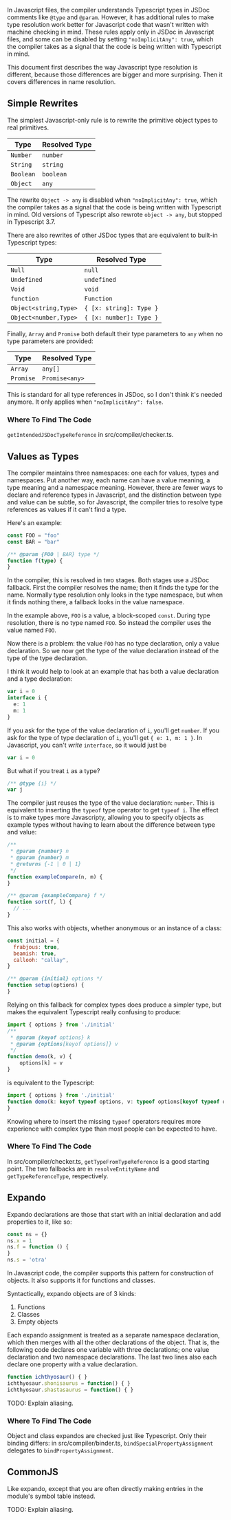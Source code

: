 In Javascript files, the compiler understands Typescript types in
JSDoc comments like `@type` and `@param`. However, it has additional
rules to make type resolution work better for Javascript code that
wasn't written with machine checking in mind. These rules apply only
in JSDoc in Javascript files, and some can be disabled by setting
`"noImplicitAny": true`, which the compiler takes as a signal that the
code is being written with Typescript in mind.

This document first describes the way Javascript type resolution is
different, because those differences are bigger and more surprising.
Then it covers differences in name resolution.

## Simple Rewrites ##

The simplest Javascript-only rule is to rewrite the primitive object
types to real primitives.

Type        | Resolved Type
------------|--------------
`Number`    | `number`
`String`    | `string`
`Boolean`   | `boolean`
`Object`    | `any`

The rewrite `Object -> any` is disabled when `"noImplicitAny": true`,
which the compiler takes as a signal that the code is being written
with Typescript in mind. Old versions of Typescript also rewrote
`object -> any`, but stopped in Typescript 3.7.

There are also rewrites of other JSDoc types that are equivalent to
built-in Typescript types:

Type                  | Resolved Type
----------------------|--------------
`Null`                | `null`
`Undefined`           | `undefined`
`Void`                | `void`
`function`            | `Function`
`Object<string,Type>` | `{ [x: string]: Type }`
`Object<number,Type>` | `{ [x: number]: Type }`

Finally, `Array` and `Promise` both default their type parameters to
`any` when no type parameters are provided:

Type        | Resolved Type
------------|--------------
`Array`     | `any[]`
`Promise`   | `Promise<any>`

This is standard for all type references in JSDoc, so I don't think
it's needed anymore. It only applies when `"noImplicitAny": false`.

### Where To Find The Code ###

`getIntendedJSDocTypeReference` in src/compiler/checker.ts.

## Values as Types ##

The compiler maintains three namespaces: one each for values, types and
namespaces. Put another way, each name can have a value meaning, a
type meaning and a namespace meaning. However, there are fewer ways
to declare and reference types in Javascript, and the distinction
between type and value can be subtle, so for Javascript, the compiler
tries to resolve type references as values if it can't find a type.

Here's an example:

```ts
const FOO = "foo"
const BAR = "bar"

/** @param {FOO | BAR} type */
function f(type) {
}
```

In the compiler, this is resolved in two stages. Both stages use a
JSDoc fallback. First the compiler resolves the name; then it finds
the type for the name. Normally type resolution only looks in the type
namespace, but when it finds nothing there, a fallback looks in the
value namespace.

In the example above, `FOO` is a value, a block-scoped `const`. During
type resolution, there is no type named `FOO`. So instead the compiler
uses the value named `FOO`.

Now there is a problem: the value `FOO` has no type declaration, only
a value declaration. So we now get the type of the value declaration
instead of the type of the type declaration.

I think it would help to look at an example
that has both a value declaration and a type declaration:

```ts
var i = 0
interface i {
  e: 1
  m: 1
}
```

If you ask for the type of the value declaration of `i`, you'll get
`number`. If you ask for the type of type declaration of `i`, you'll
get `{ e: 1, m: 1 }`. In Javascript, you can't *write* `interface`, so
it would just be

```js
var i = 0
```

But what if you treat `i` as a type?

```js
/** @type {i} */
var j
```

The compiler just reuses the type of the value declaration: `number`.
This is equivalent to inserting the `typeof` type operator to get
`typeof i`.
The effect is to make types more Javascripty, allowing you to specify
objects as example types without having to learn about the difference
between type and value:

``` js
/**
 * @param {number} n
 * @param {number} m
 * @returns {-1 | 0 | 1}
 */
function exampleCompare(n, m) {
}

/** @param {exampleCompare} f */
function sort(f, l) {
  // ...
}
```

This also works with objects, whether anonymous or an instance of a class:

``` js
const initial = {
  frabjous: true,
  beamish: true,
  callooh: "callay",
}

/** @param {initial} options */
function setup(options) {
}
```

Relying on this fallback for complex types does produce a simpler
type, but makes the equivalent Typescript really confusing to produce:

``` js
import { options } from './initial'
/**
 * @param {keyof options} k
 * @param {options[keyof options]} v
 */
function demo(k, v) {
    options[k] = v
}
```

is equivalent to the Typescript:

```ts
import { options } from './initial'
function demo(k: keyof typeof options, v: typeof options[keyof typeof options]) {
}
```

Knowing where to insert the missing `typeof` operators requires more
experience with complex type than most people can be expected to have.

### Where To Find The Code ###

In src/compiler/checker.ts, `getTypeFromTypeReference` is a good
starting point. The two fallbacks are in `resolveEntityName` and
`getTypeReferenceType`, respectively.

## Expando ##

Expando declarations are those that start with an initial declaration
and add properties to it, like so:

``` js
const ns = {}
ns.x = 1
ns.f = function () {
}
ns.s = 'otra'
```

In Javascript code, the compiler supports this pattern for
construction of objects. It also supports it for functions and classes.

Syntactically, expando objects are of 3 kinds:

1. Functions
2. Classes
3. Empty objects

Each expando assignment is treated as a separate namespace
declaration, which then merges with all the other declarations of the
object. That is, the following code declares one variable with three
declarations; one value declaration and two namespace declarations.
The last two lines also each declare one property with a value declaration.

```js
function ichthyosaur() { }
ichthyosaur.shonisaurus = function() { }
ichthyosaur.shastasaurus = function() { }
```

TODO: Explain aliasing.

### Where To Find The Code ###

Object and class expandos are checked just like Typescript. Only their
binding differs: in src/compiler/binder.ts,
`bindSpecialPropertyAssignment` delegates to `bindPropertyAssignment`.

## CommonJS ##

Like expando, except that you are often directly making entries in the
module's symbol table instead.

TODO: Explain aliasing.

<!--
## Weird Stuff ##

- `@enum`
- `A.prototype.m = function() { ... }` needs to put names in the scope
  of A in place.
- Actually there is a lot of weirdness all over from classes and
  commonjs, and the combination of the two.
-->
